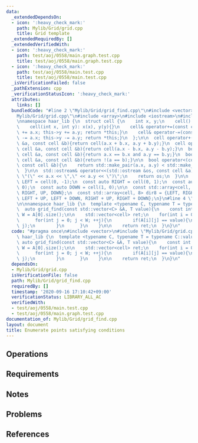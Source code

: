 ```yaml
---
data:
  _extendedDependsOn:
  - icon: ':heavy_check_mark:'
    path: Mylib/Grid/grid.cpp
    title: Grid template
  _extendedRequiredBy: []
  _extendedVerifiedWith:
  - icon: ':heavy_check_mark:'
    path: test/aoj/0558/main.graph.test.cpp
    title: test/aoj/0558/main.graph.test.cpp
  - icon: ':heavy_check_mark:'
    path: test/aoj/0558/main.test.cpp
    title: test/aoj/0558/main.test.cpp
  _isVerificationFailed: false
  _pathExtension: cpp
  _verificationStatusIcon: ':heavy_check_mark:'
  attributes:
    links: []
  bundledCode: "#line 2 \"Mylib/Grid/grid_find.cpp\"\n#include <vector>\n#line 2 \"\
    Mylib/Grid/grid.cpp\"\n#include <array>\n#include <iostream>\n#include <utility>\n\
    \nnamespace haar_lib {\n  struct cell {\n    int x, y;\n    cell(): x(0), y(0){}\n\
    \    cell(int x, int y): x(x), y(y){}\n    cell& operator+=(const cell &a){this->x\
    \ += a.x; this->y += a.y; return *this;}\n    cell& operator-=(const cell &a){this->x\
    \ -= a.x; this->y -= a.y; return *this;}\n  };\n\n  cell operator+(const cell\
    \ &a, const cell &b){return cell(a.x + b.x, a.y + b.y);}\n  cell operator-(const\
    \ cell &a, const cell &b){return cell(a.x - b.x, a.y - b.y);}\n  bool operator==(const\
    \ cell &a, const cell &b){return a.x == b.x and a.y == b.y;}\n  bool operator!=(const\
    \ cell &a, const cell &b){return !(a == b);}\n\n  bool operator<(const cell &a,\
    \ const cell &b){\n    return std::make_pair(a.x, a.y) < std::make_pair(b.x, b.y);\n\
    \  }\n\n  std::ostream& operator<<(std::ostream &os, const cell &a){\n    os <<\
    \ \"(\" << a.x << \",\" << a.y << \")\";\n    return os;\n  }\n\n  const auto\
    \ LEFT = cell(0, -1);\n  const auto RIGHT = cell(0, 1);\n  const auto UP = cell(-1,\
    \ 0);\n  const auto DOWN = cell(1, 0);\n\n  const std::array<cell, 4> dir4 = {LEFT,\
    \ RIGHT, UP, DOWN};\n  const std::array<cell, 8> dir8 = {LEFT, RIGHT, UP, DOWN,\
    \ LEFT + UP, LEFT + DOWN, RIGHT + UP, RIGHT + DOWN};\n}\n#line 4 \"Mylib/Grid/grid_find.cpp\"\
    \n\nnamespace haar_lib {\n  template <typename C, typename T = typename C::value_type>\n\
    \  auto grid_find(const std::vector<C> &A, T value){\n    const int H = A.size(),\
    \ W = A[0].size();\n\n    std::vector<cell> ret;\n    for(int i = 0; i < H; ++i){\n\
    \      for(int j = 0; j < W; ++j){\n        if(A[i][j] == value){\n          ret.emplace_back(i,\
    \ j);\n        }\n      }\n    }\n\n    return ret;\n  }\n}\n"
  code: "#pragma once\n#include <vector>\n#include \"Mylib/Grid/grid.cpp\"\n\nnamespace\
    \ haar_lib {\n  template <typename C, typename T = typename C::value_type>\n \
    \ auto grid_find(const std::vector<C> &A, T value){\n    const int H = A.size(),\
    \ W = A[0].size();\n\n    std::vector<cell> ret;\n    for(int i = 0; i < H; ++i){\n\
    \      for(int j = 0; j < W; ++j){\n        if(A[i][j] == value){\n          ret.emplace_back(i,\
    \ j);\n        }\n      }\n    }\n\n    return ret;\n  }\n}\n"
  dependsOn:
  - Mylib/Grid/grid.cpp
  isVerificationFile: false
  path: Mylib/Grid/grid_find.cpp
  requiredBy: []
  timestamp: '2020-09-16 17:10:42+09:00'
  verificationStatus: LIBRARY_ALL_AC
  verifiedWith:
  - test/aoj/0558/main.test.cpp
  - test/aoj/0558/main.graph.test.cpp
documentation_of: Mylib/Grid/grid_find.cpp
layout: document
title: Enumerate points satisfying conditions
---
```


## Operations

## Requirements

## Notes

## Problems

## References
